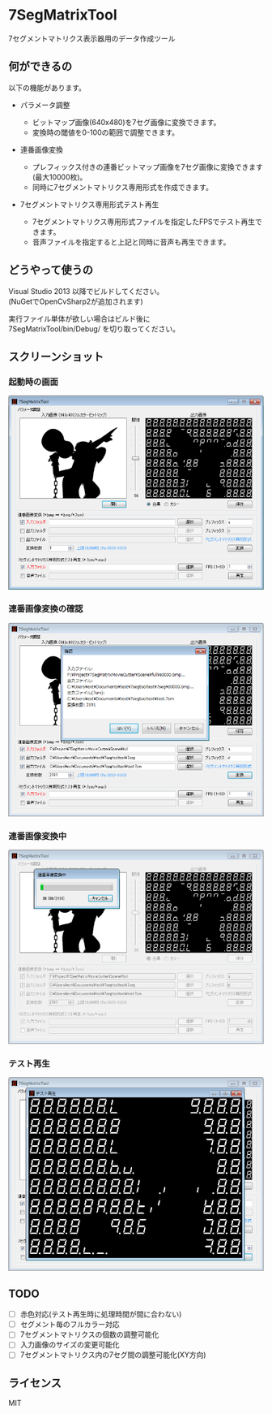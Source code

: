 # 7SegMatrixTool

7セグメントマトリクス表示器用のデータ作成ツール

## 何ができるの

以下の機能があります。
* パラメータ調整
  * ビットマップ画像(640x480)を7セグ画像に変換できます。
  * 変換時の閾値を0-100の範囲で調整できます。

* 連番画像変換
  * プレフィックス付きの連番ビットマップ画像を7セグ画像に変換できます(最大10000枚)。
  * 同時に7セグメントマトリクス専用形式を作成できます。

* 7セグメントマトリクス専用形式テスト再生
  * 7セグメントマトリクス専用形式ファイルを指定したFPSでテスト再生できます。
  * 音声ファイルを指定すると上記と同時に音声も再生できます。

## どうやって使うの

Visual Studio 2013 以降でビルドしてください。<br>
(NuGetでOpenCvSharp2が追加されます)

実行ファイル単体が欲しい場合はビルド後に<br>
7SegMatrixTool/bin/Debug/ を切り取ってください。

## スクリーンショット

### 起動時の画面

<img src="https://github.com/extsui/7SegMatrixTool/blob/images/10-Start.png" width="600" />

### 連番画像変換の確認

<img src="https://github.com/extsui/7SegMatrixTool/blob/images/20-ConfirmConvert.png" width="600" />

### 連番画像変換中

<img src="https://github.com/extsui/7SegMatrixTool/blob/images/25-Convert.png" width="600" />

### テスト再生

<img src="https://github.com/extsui/7SegMatrixTool/blob/images/30-Play.png" width="600" />

## TODO

* [ ] 赤色対応(テスト再生時に処理時間が間に合わない)
* [ ] セグメント毎のフルカラー対応
* [ ] 7セグメントマトリクスの個数の調整可能化
* [ ] 入力画像のサイズの変更可能化
* [ ] 7セグメントマトリクス内の7セグ間の調整可能化(XY方向)

## ライセンス

MIT
